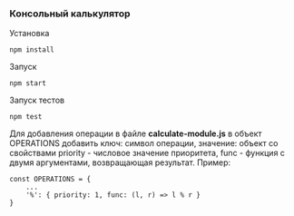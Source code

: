 ### Консольный калькулятор ###

Установка
```
npm install
```
Запуск
```
npm start
```
Запуск тестов
```
npm test
```

Для добавления операции в файле **calculate-module.js** в объект OPERATIONS добавить ключ: символ операции, значение: объект со свойствами priority - числовое значение приоритета, func - функция с двумя аргументами, возвращающая результат. Пример:
```
const OPERATIONS = {
    ...
    '%': { priority: 1, func: (l, r) => l % r }
}
```